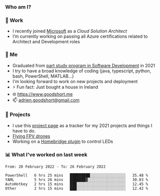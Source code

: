 ### Who am I?

<!--
**goodshort/goodshort** is a ✨ _special_ ✨ repository because its `README.md` (this file) appears on your GitHub profile.
-->
### 💼 Work
- I recently joined [Microsoft](https://www.microsoft.com/) as a _Cloud Solution Architect_
- I’m currently working on passing all Azure certifications related to Architect and Development roles

### 🌱 Me
- Graduated from [part study program in Software Development](https://www.goodshort.me/who-am-i/studies#higher-diploma-in-software-development) in 2021
- I try to have a broad knowledge of coding (java, typescript, python, bash, PowerShell, MATLAB...)
- I'm looking forward to work on new projects and deployment
- ⚡ Fun fact: Just bought a house in Ireland
- 🌐 https://www.goodshort.me
- 📫 adrien.goodshort@gmail.com

### 🚧 Projects

- I use this [project page](https://github.com/users/goodshort/projects/2) as a tracker for my 2021 projects and things I have to do.
- [Flying FPV drones](https://www.youtube.com/watch?v=PdOF5c4RF18&list=PLhU-As_kQhM6L6iwidza6sSdfxEybA7VZ)
- Working on a [Homebridge plugin](https://github.com/goodshort/homebridge-wled-preset) to control LEDs

### 📊 What I've worked on last week

<!--START_SECTION:waka-->

```text
From: 20 February 2022 - To: 26 February 2022

PowerShell   6 hrs 25 mins   █████████░░░░░░░░░░░░░░░░   35.48 %
YAML         5 hrs 26 mins   ███████▓░░░░░░░░░░░░░░░░░   30.03 %
AutoHotkey   2 hrs 15 mins   ███░░░░░░░░░░░░░░░░░░░░░░   12.45 %
Other        2 hrs 15 mins   ███░░░░░░░░░░░░░░░░░░░░░░   12.42 %
```

<!--END_SECTION:waka-->
